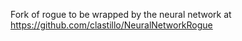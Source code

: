 Fork of rogue to be wrapped by the neural network at https://github.com/clastillo/NeuralNetworkRogue
